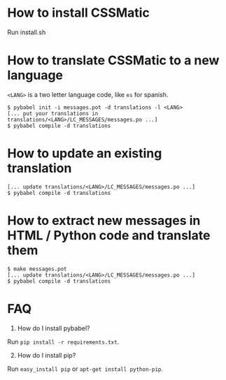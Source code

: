 How to install CSSMatic
=======================

Run install.sh


How to translate CSSMatic to a new language
===========================================

<code>&lt;LANG&gt;</code> is a two letter language code, like `es` for spanish.

    $ pybabel init -i messages.pot -d translations -l <LANG>
    [... put your translations in translations/<LANG>/LC_MESSAGES/messages.po ...]
    $ pybabel compile -d translations


How to update an existing translation
=====================================

    [... update translations/<LANG>/LC_MESSAGES/messages.po ...]
    $ pybabel compile -d translations


How to extract new messages in HTML / Python code and translate them
====================================================================

    $ make messages.pot
    [... update translations/<LANG>/LC_MESSAGES/messages.po ...]
    $ pybabel compile -d translations


FAQ
===

1. How do I install pybabel?

  Run `pip install -r requirements.txt`.

2. How do I install pip?

  Run `easy_install pip` or `apt-get install python-pip`.
